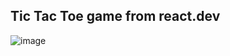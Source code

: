 <h2>Tic Tac Toe game from react.dev</h2>

![image](https://github.com/user-attachments/assets/2c466252-c8e4-4b62-81e1-10bb113483f6)
